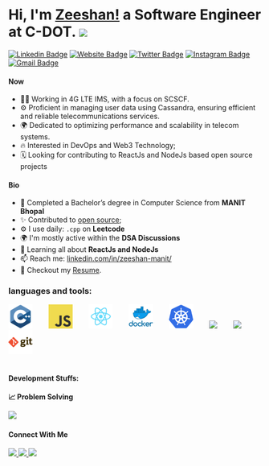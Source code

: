 # Hi, I'm [Zeeshan!](https://zishugshan.github.io) a Software Engineer at C-DOT.  <img src="https://media.giphy.com/media/mGcNjsfWAjY5AEZNw6/giphy.gif" width="50">
[![Linkedin Badge](https://img.shields.io/badge/-zeeshan-blue?style=flat&logo=Linkedin&logoColor=white&link=https://www.linkedin.com/in/jzeeshan-manit/)](https://www.linkedin.com/in/zeeshan-manit/)
[![Website Badge](https://img.shields.io/badge/-zishugshan.github.io-47CCCC?style=flat&logo=Google-Chrome&logoColor=white&link=https://zishugshan.github.io)](https://zishugshan.github.io)
[![Twitter Badge](https://img.shields.io/badge/-@_zishugshan-1ca0f1?style=flat&labelColor=1ca0f1&logo=twitter&logoColor=white&link=https://twitter.com/zishugshan)](https://twitter.com/zishugshan)
[![Instagram Badge](https://img.shields.io/badge/-@_zeesha_.n-purple?style=flat&logo=instagram&logoColor=white&link=https://instagram.com/zeesha_.n/)](https://instagram.com/zeesha_.n/)
[![Gmail Badge](https://img.shields.io/badge/-zshnqmr1-c14438?style=flat&logo=Gmail&logoColor=white&link=mailto:zshnqmr1@gmail.com)](mailto:zshnqmr1@gmail.com)

#### Now
- 👨‍💼 Working in 4G LTE IMS, with a focus on SCSCF.
- ⚙️ Proficient in managing user data using Cassandra, ensuring efficient and reliable telecommunications services.
- 🌍 Dedicated to optimizing performance and scalability in telecom systems.
- 🔥 Interested in DevOps and Web3 Technology;
- 🗓️ Looking for contributing to ReactJs and NodeJs based open source projects 

#### Bio

- 🏢 Completed a Bachelor’s degree in Computer Science from **MANIT Bhopal**
- ✨ Contributed to [open source](https://github.com/WikiEducationFoundation/WikiEduDashboard);
- ⚙️ I use daily: `.cpp` on **Leetcode**
- 🌍 I'm mostly active within the **DSA Discussions**
- 🌱 Learning all about **ReactJs and NodeJs**
- 📫 Reach me: [linkedin.com/in/zeeshan-manit/](https://www.linkedin.com/in/zeeshan-manit/)
- 📝 Checkout my [Resume](https://github.com/zishugshan/zishugshan/blob/main/zeeshan_resume.pdf).


### languages and tools: 
<code><img height="48" src="https://raw.githubusercontent.com/github/explore/80688e429a7d4ef2fca1e82350fe8e3517d3494d/topics/cpp/cpp.png"></code>&emsp;&emsp; 
<code><img height="48" src="https://raw.githubusercontent.com/github/explore/80688e429a7d4ef2fca1e82350fe8e3517d3494d/topics/javascript/javascript.png"></code>&emsp;&emsp;
<code><img height="48" src="https://raw.githubusercontent.com/github/explore/80688e429a7d4ef2fca1e82350fe8e3517d3494d/topics/react/react.png"></code>&emsp;&emsp; 
<code><img height="48" src="https://raw.githubusercontent.com/github/explore/80688e429a7d4ef2fca1e82350fe8e3517d3494d/topics/docker/docker.png"></code>&emsp;&emsp; 
<code><img height="48" src="https://raw.githubusercontent.com/github/explore/80688e429a7d4ef2fca1e82350fe8e3517d3494d/topics/kubernetes/kubernetes.png"></code>&emsp;&emsp;
<code><img height="48" src="https://user-images.githubusercontent.com/25181517/192107858-fe19f043-c502-4009-8c47-476fc89718ad.png"></code>&emsp;&emsp;
<code><img height="48" src="https://user-images.githubusercontent.com/25181517/183893668-d45b89f9-bd9f-4143-b61a-7db9ac6bbd5e.png"></code>&emsp;&emsp;
<code><img height="48" src="https://raw.githubusercontent.com/github/explore/80688e429a7d4ef2fca1e82350fe8e3517d3494d/topics/git/git.png">
</code>&emsp;&emsp;


#### Development Stuffs:

<b>&#128200; Problem Solving </b>

<img height="300em" src="https://leetcard.jacoblin.cool/zishugshan?theme=light&font=Karma&ext=contest" />


#### Connect With Me

<p left="center">
<a href="https://twitter.com/zishugshan">
  <img src="https://img.shields.io/badge/twitter-%231DA1F2.svg?&style=for-the-badge&logo=twitter&logoColor=white" height=25>
</a> 
<a href="https://www.linkedin.com/in/zeeshan-manit/">
  <img src="https://img.shields.io/badge/linkedin-%230077B5.svg?&style=for-the-badge&logo=linkedin&logoColor=white" height=25>
<a href="mailto:zshnqmr1@gmail.com">
  <img src="	https://img.shields.io/badge/Gmail-D14836?style=for-the-badge&logo=gmail&logoColor=white" height=25>
</a>
</p>

